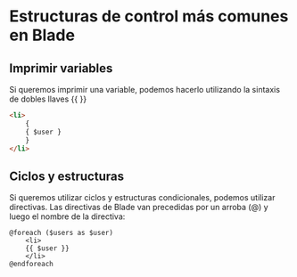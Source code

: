 # Estructuras de control más comunes en Blade

## Imprimir variables

Si queremos imprimir una variable, podemos hacerlo utilizando la sintaxis de dobles llaves {{ }}

```html
<li>
    {
    { $user }
    }
</li>
```

## Ciclos y estructuras

Si queremos utilizar ciclos y estructuras condicionales, podemos utilizar directivas. Las directivas de Blade van precedidas por un arroba (@) y luego el nombre de la directiva:

```iframe
@foreach ($users as $user)
    <li>
    {{ $user }}
    </li>
@endforeach
```


